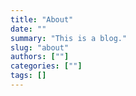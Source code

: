 ```yaml
---
title: "About"
date: ""
summary: "This is a blog."
slug: "about"
authors: [""]
categories: [""]
tags: []
---
```



